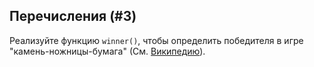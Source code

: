 ## Перечисления (#3)

Реализуйте функцию `winner()`, чтобы определить победителя в игре "камень-ножницы-бумага" (См. [Википедию](https://en.wikipedia.org/wiki/Rock%E2%80%93paper%E2%80%93scissors)).